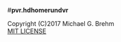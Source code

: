 #__pvr.hdhomerundvr__

Copyright (C)2017 Michael G. Brehm    
[MIT LICENSE](https://opensource.org/licenses/MIT) 
  
